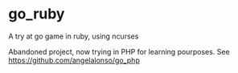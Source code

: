 # go_ruby
A try at go game in ruby, using ncurses

Abandoned project, now trying in PHP for learning pourposes. See https://github.com/angelalonso/go_php
